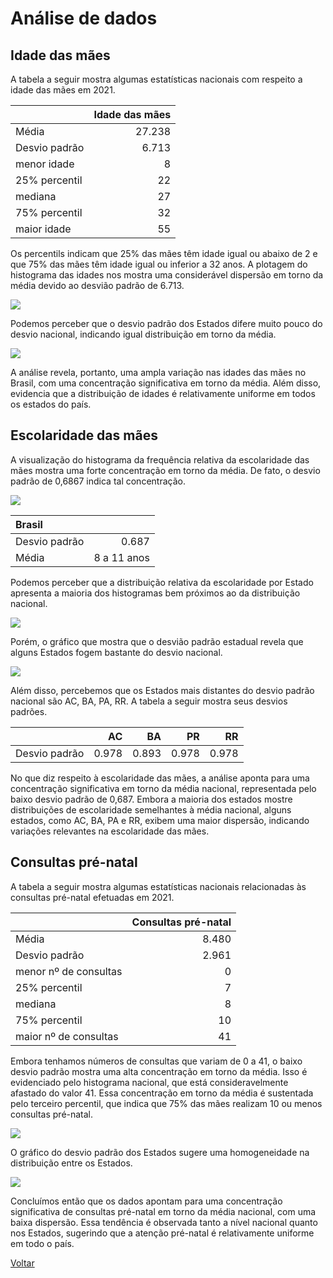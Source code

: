 # Análise de dados

## Idade das mães
A tabela a seguir mostra algumas estatísticas nacionais com respeito a idade das mães em 2021.

|                | Idade das mães   |
|:---------------|-----------------:|
|  Média         |    27.238        |
| Desvio padrão  |     6.713        |
|  menor idade   |        8         |
|  25% percentil |        22        |
| mediana        |        27        |
|  75% percentil |        32        |
| maior idade    |        55        |

Os percentils indicam que 25% das mães têm idade igual ou abaixo de 2 e que 75% das mães têm idade igual ou inferior a 32 anos.
A plotagem do histograma das idades nos mostra uma considerável dispersão em torno da média devido ao desvião padrão de 6.713.

![](../images/fri_IDADEMAE_BR.png)

Podemos perceber que o desvio padrão dos Estados difere muito pouco do desvio nacional, indicando igual distribuição em torno da média.

![](../images/Desv_IDADEMAE_BR.png)

A análise revela, portanto, uma ampla variação nas idades das mães no Brasil, com uma concentração significativa em torno da média. Além disso, evidencia que a distribuição de idades é relativamente uniforme em todos os estados do país. 

## Escolaridade das mães

A visualização do histograma da frequência relativa da escolaridade das mães mostra uma forte concentração em torno da média. De fato, o desvio padrão de 0,6867 indica tal concentração.

![](../images/fri_ESCMAE_BR.png)


| Brasil        |            |
|:--------------|-----------:|
| Desvio padrão | 0.687      |
| Média         | 8 a 11 anos|

Podemos perceber que a distribuição relativa da escolaridade por Estado apresenta a maioria dos histogramas bem próximos ao da distribuição nacional.

![](../images/fri_ESCMAE_UF.png)

Porém, o gráfico que mostra que o desvião padrão estadual revela que alguns Estados fogem bastante do desvio nacional.

![](../images/Desv_ESCMAE_BR.png)

Além disso, percebemos que os Estados mais distantes do desvio padrão nacional são AC, BA, PA, RR.
A tabela a seguir mostra seus desvios padrões.

|             |   AC  |   BA   |  PR  |  RR   |
|:------------|------:|-------:|-----:|------:|
|Desvio padrão| 0.978 | 0.893  |0.978 | 0.978 |

No que diz respeito à escolaridade das mães, a análise aponta para uma concentração significativa em torno da média nacional, representada pelo baixo desvio padrão de 0,687. Embora a maioria dos estados mostre distribuições de escolaridade semelhantes à média nacional, alguns estados, como AC, BA, PA e RR, exibem uma maior dispersão, indicando variações relevantes na escolaridade das mães.

## Consultas pré-natal

A tabela a seguir mostra algumas estatísticas nacionais relacionadas às consultas pré-natal efetuadas em 2021.

|                          | Consultas pré-natal   |
|:-------------------------|----------------------:|
|  Média                   |         8.480         |
| Desvio padrão            |          2.961        |
|  menor nº de consultas   |           0           |
|  25% percentil           |            7          |
| mediana                  |            8          |
|  75% percentil           |           10          |
| maior nº de consultas    |           41          |

Embora tenhamos números de consultas que variam de 0 a 41, o baixo desvio padrão mostra uma alta concentração em torno da média. Isso é evidenciado pelo histograma nacional, que está consideravelmente afastado do valor 41. Essa concentração em torno da média é sustentada pelo terceiro percentil, que indica que 75% das mães realizam 10 ou menos consultas pré-natal.

![](../images/fri_CONSPRENAT_BR.png)

O gráfico do desvio padrão dos Estados sugere uma homogeneidade na distribuição entre os Estados.

![](../images/Desv_CONSPRENAT_BR.png)

Concluímos então que os dados apontam para uma concentração significativa de consultas pré-natal em torno da média nacional, com uma baixa dispersão. Essa tendência é observada tanto a nível nacional quanto nos Estados, sugerindo que a atenção pré-natal é relativamente uniforme em todo o país.

[Voltar](../README.md)